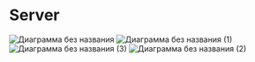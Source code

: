 # Server
![Диаграмма без названия](https://user-images.githubusercontent.com/50108213/208224104-0eb55727-25a6-4178-af82-ecbddb72c3da.png)
![Диаграмма без названия (1)](https://user-images.githubusercontent.com/50108213/208224220-63a50c92-6b78-4b40-95b3-c2712ceead32.png)
![Диаграмма без названия (3)](https://user-images.githubusercontent.com/50108213/208224337-b4c5c0db-2671-403d-844a-9bf24fcb4dda.png)
![Диаграмма без названия (2)](https://user-images.githubusercontent.com/50108213/208224282-d2a088a0-0d5a-4e78-8ae3-a41efd73c5b5.png)
